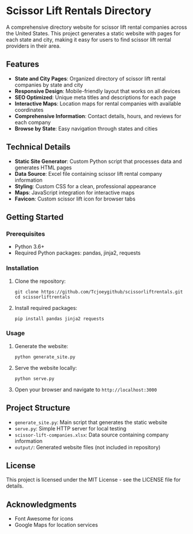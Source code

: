 # Scissor Lift Rentals Directory

A comprehensive directory website for scissor lift rental companies across the United States. This project generates a static website with pages for each state and city, making it easy for users to find scissor lift rental providers in their area.

## Features

- **State and City Pages**: Organized directory of scissor lift rental companies by state and city
- **Responsive Design**: Mobile-friendly layout that works on all devices
- **SEO Optimized**: Unique meta titles and descriptions for each page
- **Interactive Maps**: Location maps for rental companies with available coordinates
- **Comprehensive Information**: Contact details, hours, and reviews for each company
- **Browse by State**: Easy navigation through states and cities

## Technical Details

- **Static Site Generator**: Custom Python script that processes data and generates HTML pages
- **Data Source**: Excel file containing scissor lift rental company information
- **Styling**: Custom CSS for a clean, professional appearance
- **Maps**: JavaScript integration for interactive maps
- **Favicon**: Custom scissor lift icon for browser tabs

## Getting Started

### Prerequisites

- Python 3.6+
- Required Python packages: pandas, jinja2, requests

### Installation

1. Clone the repository:
   ```
   git clone https://github.com/Tcjoeygithub/scissorliftrentals.git
   cd scissorliftrentals
   ```

2. Install required packages:
   ```
   pip install pandas jinja2 requests
   ```

### Usage

1. Generate the website:
   ```
   python generate_site.py
   ```

2. Serve the website locally:
   ```
   python serve.py
   ```

3. Open your browser and navigate to `http://localhost:3000`

## Project Structure

- `generate_site.py`: Main script that generates the static website
- `serve.py`: Simple HTTP server for local testing
- `scissor-lift-companies.xlsx`: Data source containing company information
- `output/`: Generated website files (not included in repository)

## License

This project is licensed under the MIT License - see the LICENSE file for details.

## Acknowledgments

- Font Awesome for icons
- Google Maps for location services 